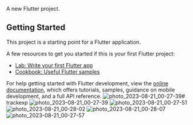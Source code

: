 

A new Flutter project.

## Getting Started

This project is a starting point for a Flutter application.

A few resources to get you started if this is your first Flutter project:

- [Lab: Write your first Flutter app](https://docs.flutter.dev/get-started/codelab)
- [Cookbook: Useful Flutter samples](https://docs.flutter.dev/cookbook)

For help getting started with Flutter development, view the
[online documentation](https://docs.flutter.dev/), which offers tutorials,
samples, guidance on mobile development, and a full API reference.
![photo_2023-08-21_00-27-39](https://github.com/vipen07/trackexp/assets/84044828/2d4e080f-6adc-4885-8443-4b007a77771c)# trackexp
![photo_2023-08-21_00-27-39](https://github.com/vipen07/trackexp/assets/84044828/17d517bd-dc42-4e80-b966-6331629a3e98)
![photo_2023-08-21_00-27-51](https://github.com/vipen07/trackexp/assets/84044828/37c63f1c-d6af-4367-88a1-b4fc88a1e8ba)
![photo_2023-08-21_00-28-02](https://github.com/vipen07/trackexp/assets/84044828/02db10dc-99c5-4835-a787-1f6279e79bf8)
![photo_2023-08-21_00-28-07](https://github.com/vipen07/trackexp/assets/84044828/57fc8789-f9e2-45dd-9185-b91383631fb9)
![photo_2023-08-21_00-27-57](https://github.com/vipen07/trackexp/assets/84044828/3a369ea2-a7d4-40fa-b16a-b7b92e9a1548)
